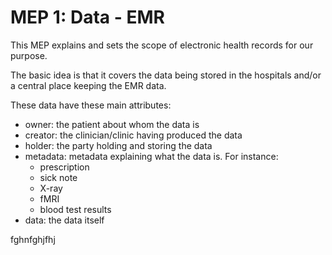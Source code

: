 # MEP 1: Data - EMR
This MEP explains and sets the scope of electronic health records for our
purpose.

The basic idea is that it covers the data being stored in the hospitals and/or
a central place keeping the EMR data.


These data have these main attributes:

- owner: the patient about whom the data is
- creator: the clinician/clinic having produced the data
- holder: the party holding and storing the data
- metadata: metadata explaining what the data is. For instance:
  - prescription
  - sick note
  - X-ray
  - fMRI
  - blood test results
- data: the data itself


fghnfghjfhj
